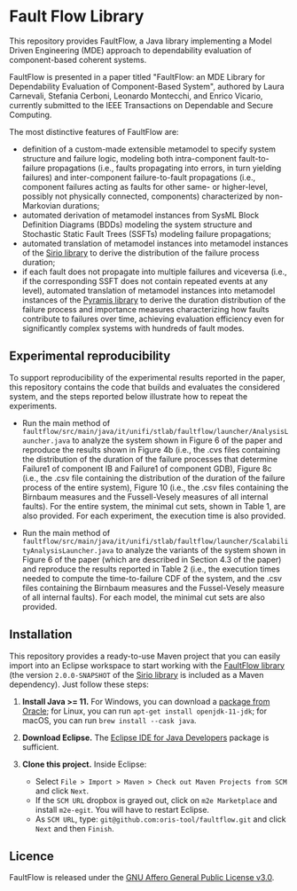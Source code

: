 # Fault Flow Library

This repository provides FaultFlow, a Java library implementing a Model Driven Engineering (MDE) approach to dependability evaluation of component-based coherent systems. 

FaultFlow is presented in a paper titled "FaultFlow: an MDE Library for Dependability Evaluation of Component-Based System", authored by Laura Carnevali, Stefania Cerboni, Leonardo Montecchi, and Enrico Vicario, currently submitted to the IEEE Transactions on Dependable and Secure Computing.

The most distinctive features of FaultFlow are: 
- definition of a custom-made extensible metamodel to specify system structure and failure logic, modeling both intra-component fault-to-failure propagations (i.e., faults propagating into errors, in turn yielding failures) and inter-component failure-to-fault propagations (i.e., component failures acting as faults for other same- or higher-level, possibly not physically connected, components) characterized by non-Markovian durations; 
- automated derivation of metamodel instances from SysML Block Definition Diagrams (BDDs) modeling the system structure and Stochastic Static Fault Trees (SSFTs) modeling failure propagations; 
- automated translation of metamodel instances into metamodel instances of the [Sirio library](https://github.com/oris-tool/sirio) to derive the distribution of the failure process duration; 
- if each fault does not propagate into multiple failures and viceversa (i.e., if the corresponding SSFT does not contain repeated events at any level), automated translation of metamodel instances into metamodel instances of the [Pyramis library](https://github.com/oris-tool/pyramis) to derive the duration distribution of the failure process and importance measures characterizing how faults contribute to failures over time, achieving evaluation efficiency even for significantly complex systems with hundreds of fault modes.

## Experimental reproducibility

To support reproducibility of the experimental results reported in the paper, this repository contains the code that builds and evaluates the considered system, and the steps reported below illustrate how to repeat the experiments.

- Run the main method of `faultflow/src/main/java/it/unifi/stlab/faultflow/launcher/AnalysisLauncher.java` to analyze the system shown in Figure 6 of the paper and reproduce the results shown in Figure 4b (i.e., the .cvs files containing the distribution of the duration of the failure processes that determine Failure1 of component IB and Failure1 of component GDB), Figure 8c (i.e., the .csv file containing the distribution of the duration of the failure process of the entire system), Figure 10 (i.e., the .csv files containing the Birnbaum measures and the Fussell-Vesely measures of all internal faults). For the entire system, the minimal cut sets, shown in Table 1, are also provided. For each experiment, the execution time is also provided.

- Run the main method of `faultflow/src/main/java/it/unifi/stlab/faultflow/launcher/ScalabilityAnalysisLauncher.java` to analyze the variants of the system shown in Figure 6 of the paper (which are described in Section 4.3 of the paper) and reproduce the results reported in Table 2 (i.e., the execution times needed to compute the time-to-failure CDF of the system, and the .csv files containing the Birnbaum measures and the Fussel-Vesely measure of all internal faults). For each model, the minimal cut sets are also provided.

## Installation

This repository provides a ready-to-use Maven project that you can easily import into an Eclipse workspace to start working with the [FaultFlow library](https://github.com/oris-tool/faultflow/) (the version `2.0.0-SNAPSHOT` of the [Sirio library](https://github.com/oris-tool/sirio) is included as a Maven dependency). Just follow these steps:

1. **Install Java >= 11.** For Windows, you can download a [package from Oracle](https://www.oracle.com/java/technologies/downloads/#java11); for Linux, you can run `apt-get install openjdk-11-jdk`; for macOS, you can run `brew install --cask java`. 

2. **Download Eclipse.** The [Eclipse IDE for Java Developers](http://www.eclipse.org/downloads/eclipse-packages/) package is sufficient.

3. **Clone this project.** Inside Eclipse:
   - Select `File > Import > Maven > Check out Maven Projects from SCM` and click `Next`.
   - If the `SCM URL` dropbox is grayed out, click on `m2e Marketplace` and install `m2e-egit`. You will have to restart Eclipse.
   - As `SCM URL`, type: `git@github.com:oris-tool/faultflow.git` and click `Next` and then `Finish`.


## Licence

FaultFlow is released under the [GNU Affero General Public License v3.0](https://choosealicense.com/licenses/agpl-3.0).
